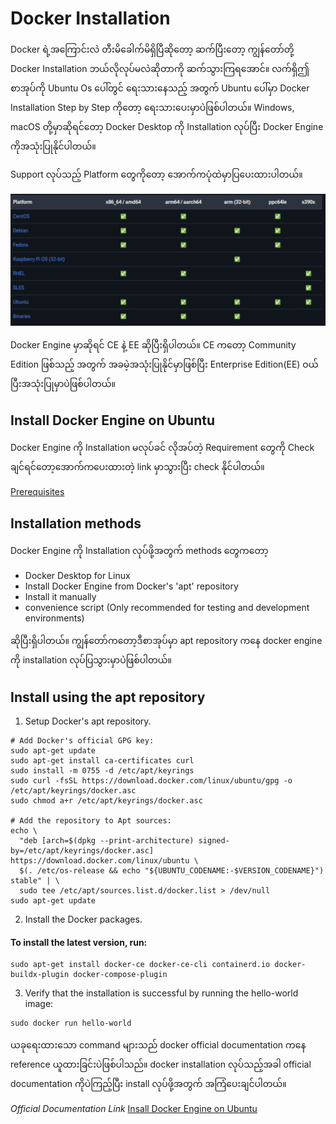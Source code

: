 # Docker Installation

Docker ရဲ့အကြောင်းလဲ တီးမိခေါက်မိရှိပြီဆိုတော့ ဆက်ပြီးတော့ ကျွန်တော်တို့ Docker Installation ဘယ်လိုလုပ်မလဲဆိုတာကို ဆက်သွားကြရအောင်။ လက်ရှိဤစာအုပ်ကို Ubuntu Os ပေါ်တွင် ရေးသားနေသည့် အတွက် Ubuntu ပေါ်မှာ Docker Installation Step by Step ကိုတော့ ရေးသားပေးမှာပဲဖြစ်ပါတယ်။ Windows, macOS တို့မှာဆိုရင်တော့ Docker Desktop ကို Installation လုပ်ပြီး Docker Engine ကိုအသုံးပြုနိုင်ပါတယ်။

Support လုပ်သည့် Platform တွေကိုတော့ အောက်ကပုံထဲမှာပြပေးထားပါတယ်။

![alt text](support.png)

Docker Engine မှာဆိုရင် CE နဲ့ EE ဆိုပြီးရှိပါတယ်။ CE ကတော့ Community Edition ဖြစ်သည့် အတွက် အခမဲ့အသုံးပြုနိုင်မှာဖြစ်ပြီး Enterprise Edition(EE) ဝယ်ပြီးအသုံးပြုမှာပဲဖြစ်ပါတယ်။


## Install Docker Engine on Ubuntu

Docker Engine ကို Installation မလုပ်ခင် လိုအပ်တဲ့ Requirement တွေကို Check ချင်ရင်တော့အောက်ကပေးထားတဲ့ link မှာသွားပြီး check နိုင်ပါတယ်။

[Prerequisites](https://docs.docker.com/engine/install/ubuntu/#prerequisites)

## Installation methods
Docker Engine ကို Installation လုပ်ဖို့အတွက် methods တွေကတော့ 
- Docker Desktop for Linux
- Install Docker Engine from Docker's 'apt' repository
- Install it manually
- convenience script (Only recommended for testing and development environments) 
  
ဆိုပြီးရှိပါတယ်။ ကျွန်တော်ကတော့ဒီစာအုပ်မှာ apt repository ကနေ docker engine ကို installation လုပ်ပြသွားမှာပဲဖြစ်ပါတယ်။

## Install using the **apt** repository

1. Setup Docker's apt repository.
```
# Add Docker's official GPG key:
sudo apt-get update
sudo apt-get install ca-certificates curl
sudo install -m 0755 -d /etc/apt/keyrings
sudo curl -fsSL https://download.docker.com/linux/ubuntu/gpg -o /etc/apt/keyrings/docker.asc
sudo chmod a+r /etc/apt/keyrings/docker.asc

# Add the repository to Apt sources:
echo \
  "deb [arch=$(dpkg --print-architecture) signed-by=/etc/apt/keyrings/docker.asc] https://download.docker.com/linux/ubuntu \
  $(. /etc/os-release && echo "${UBUNTU_CODENAME:-$VERSION_CODENAME}") stable" | \
  sudo tee /etc/apt/sources.list.d/docker.list > /dev/null
sudo apt-get update

```

2. Install the Docker packages.

#### To install the latest version, run:

```
sudo apt-get install docker-ce docker-ce-cli containerd.io docker-buildx-plugin docker-compose-plugin
```
3. Verify that the installation is successful by running the hello-world image:

```
sudo docker run hello-world
```
ယခုရေးထားသော command များသည် docker official documentation ကနေ reference ယူထားခြင်းပဲဖြစ်ပါသည်။ docker installation လုပ်သည့်အခါ official documentation ကိုပဲကြည့်ပြီး install လုပ်ဖို့အတွက် အကြံပေးချင်ပါတယ်။

*Official Documentation Link*
[Insall Docker Engine on Ubuntu](https://docs.docker.com/engine/install/ubuntu/#install-using-the-repository)